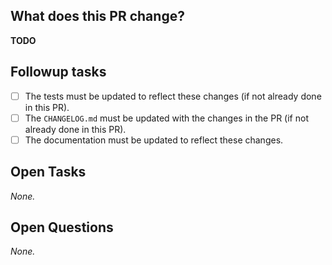 ## What does this PR change?
<!-- Required. -->
**TODO**

## Followup tasks
<!-- Required. Check all boxes that apply. -->
- [ ] The tests must be updated to reflect these changes (if not already done in this PR).
- [ ] The `CHANGELOG.md` must be updated with the changes in the PR (if not already done in this PR).
- [ ] The documentation must be updated to reflect these changes.

## Open Tasks
<!-- Optional. Tasks to be done BEFORE the PR will be merged. -->
_None._

## Open Questions
<!-- Optional. Open points to be discussed in the comments. -->
_None._
